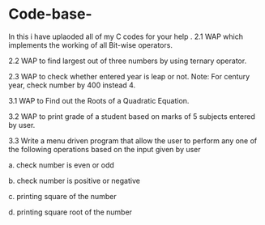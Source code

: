# Code-base-
In this i have uplaoded all of my C codes for your help .
2.1 WAP which implements the working of all Bit-wise operators.

2.2 WAP to find largest out of three numbers by using ternary operator.

2.3 WAP to check whether entered year is leap or not. Note: For century year, check number by 400 instead 4.

3.1 WAP to Find out the Roots of a Quadratic Equation.

3.2 WAP to print grade of a student based on marks of 5 subjects entered by user.

3.3 Write a menu driven program that allow the user to perform any one of the following operations based on the input given by user

a.            check number is even or odd

b.            check number is positive or negative

c.            printing square of the number

d.            printing square root of the number
